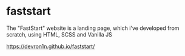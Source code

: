 # faststart
The "FastStart" website is a landing page, which i've developed from scratch, using HTML, SCSS and Vanilla JS

https://devron1n.github.io/faststart/
